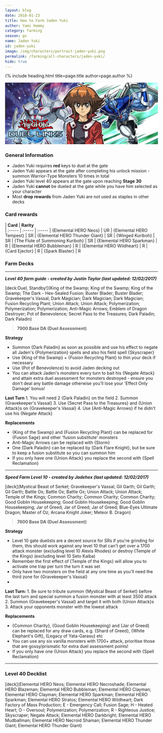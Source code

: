 ```yaml
---
layout: blog
date: 2018-01-23
title: How to Farm Jaden Yuki
author: Yami Hammy
category: farming
season: gx
name: Jaden Yuki
id: jaden-yuki
image: /img/characters/portrait-jaden-yuki.png
permalink: /farming/all-characters/jaden-yuki/
hide: true
---
```


{% include heading.html title=page.title author=page.author %}

![Jaden Banner](img/events/jaden.png)

### General Information
* Jaden Yuki requires **red** keys to duel at the gate
* Jaden Yuki appears at the gate after completing his unlock mission - summon Warrior-Type Monsters 10 times in total
* Jaden Yuki level 40 appears at the gate upon reaching **Stage 30**
* Jaden Yuki **cannot** be dueled at the gate while you have him selected as your character
* Most **drop rewards** from Jaden Yuki are not used as staples in other decks
 
### Card rewards

| **Card** |  **Rarity**  
| :----- | :----- | :----- 
| {Elemental HERO Neos} | UR
| {Elemental HERO Tempest} | SR
| {Elemental HERO Thunder Giant} | SR
| {Winged Kuriboh} | SR
| {The Flute of Summoning Kuriboh} | SR
| {Elemental HERO Sparkman} | R
| {Elemental HERO Bubbleman} | R
| {Elemental HERO Wildheart} | R
| {Card Ejector} | R
| {Spark Blaster} | R


### Farm Decks
---
***Level 40 farm guide - created by Justin Taylor (last updated: 12/02/2017)***

[deck:Duel, Standby!](King of the Swamp; King of the Swamp; King of the Swamp; The Dark - Hex-Sealed Fusion; Buster Blader; Buster Blader; Gravekeeper's Vassal; Dark Magician; Dark Magician; Dark Magician; Fusion Recycling Plant; Union Attack; Union Attack; Polymerization; Polymerization; Polymerization; Anti-Magic Arrows; Emblem of Dragon Destroyer; Pot of Benevolence; Secret Pass to the Treasures; Dark Paladin; Dark Paladin)

> **7900 Base DA (Duel Assessment)**

**Strategy**
* Summon {Dark Paladin} as soon as possible and use his effect to negate all Jaden's {Polymerization} spells and also his field spell {Skyscraper}
* Use {King of the Swamp} + {Fusion Recycling Plant} to thin your deck if necessary
* Use {Pot of Benevolence} to avoid Jaden decking out
* You can attack Jaden's monsters every turn to bait his {Negate Attack} and attain extra duel assessment for monsters destroyed - ensure you don't deal any battle damage otherwise you'll lose your 'Effect Only Damage' bonus!

**Last Turn** 
		1. You will need 2 {Dark Paladin} on the field
		2. Summon {Gravekeeper's Vassal} 
		3. Use {Secret Pass to the Treasures} and {Union Attack}s on {Gravekeeper's Vassal} 
		4. Use {Anti-Magic Arrows} if he didn't use his {Negate Attack}
	
**Replacements**
* {King of the Swamp} and {Fusion Recycling Plant} can be replaced for {Fusion Sage} and other 'fusion substitute' monsters
* Anti-Magic Arrows can be replaced with {Storm}
* One {Dark Paladin} can be replaced by {Dark Flare Knight}, but be sure to keep a fusion substitute so you can summon him
* If you only have one {Union Attack} you replace the second with {Spell Reclamation}

---

***Speed Farm Level 10 - created by Jadehex (last updated: 12/02/2017)***

[deck](Mystical Beast of Serket; Gravekeeper's Vassal; Gil Garth; Gil Garth; Gil Garth; Battle Ox; Battle Ox; Battle Ox; Union Attack; Union Attack; Temple of the Kings; Common Charity; Common Charity; Common Charity; Good Goblin Housekeeping; Good Goblin Housekeeping; Good Goblin Housekeeping; Jar of Greed; Jar of Greed; Jar of Greed; Blue-Eyes Ultimate Dragon; Master of Oz; Arcana Knight Joker; Meteor B. Dragon)

> **7600 Base DA (Duel Assessment)**

**Strategy**
* Level 10 gate duelists are a decent source for SRs  if you're grinding for them, this should work against any level 10 that can't get over a 1700 attack monster (excluding level 10 Alexis Rhodes) or destroy {Temple of the Kings} (excluding level 10 Seto Kaiba) 
* Remember the first effect of {Temple of the Kings} will allow you to activate one trap per turn the turn it was set
* Only have two monsters on the field at any one time as you'll need the third zone for {Gravekeeper's Vassal}
*  

**Last Turn:** 
		1. Be sure to tribute summon {Mystical Beast of Serket} before the last turn and special summon a fusion monster with at least 3500 attack
		2. Summon {Gravekeeper's Vassal} and target it with both {Union Attack}s
		3. Attack your opponents monster with the lowest attack 

**Replacements**
* {Common Charity}, {Good Goblin Housekeeping} and {Jar of Greed} can be replaced for any draw cards, e.g. {Shard of Greed}, {White Elephant's Gift}, {Legacy of Yata-Garasu} etc
* You can use any six vanilla monsters with 1700+ attack, prioritise those that are gossy/prismatic for extra duel assessment points!
* If you only have one {Union Attack} you replace the second with {Spell Reclamation}

---
 
### Level 40 Decklist

[deck](Elemental HERO Neos; Elemental HERO Necroshade; Elemental HERO Blazeman; Elemental HERO Bubbleman; Elemental HERO Clayman; Elemental HERO Clayman; Elemental HERO Sparkman; Elemental HERO Sparkman; Elemental HERO Stratos; Elemental HERO Wildheart; Dark Factory of Mass Production; E - Emergency Call; Fusion Sage; H - Heated Heart; O - Oversoul; Polymerization; Polymerization; R - Righteous Justice; Skyscraper; Negate Attack; Elemental HERO Darkbright; Elemental HERO Mudballman; Elemental HERO Necroid Shaman; Elemental HERO Thunder Giant; Elemental HERO Thunder Giant)
